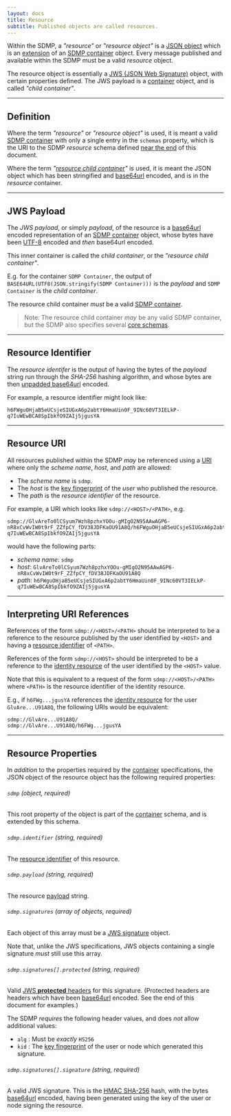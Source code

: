 ```yaml
---
layout: docs
title: Resource
subtitle: Published objects are called resources.
---
```



Within the SDMP, a *"resource"* or *"resource object"* is a
[JSON object](http://json.org/) which is an
[extension](/container#container-extension) of an
[SDMP container](/container) object. Every message published and
available within the SDMP must be a valid *resource* object.

The resource object is essentially a [JWS (JSON Web Signature)][jws]
object, with certain properties defined. The JWS payload is a
[container](/container) object, and is called *"child container"*.

---

## Definition

Where the term *"resource"* or *"resource object"* is used, it is meant a valid
[SDMP container](/container) with only a single entry in the `schemas` property,
which is the URI to the SDMP *resource* schema defined
[near the end](#json-schema) of this document.

Where the term *"[resource child container](#child-container)"* is used,
it is meant the JSON object which has been stringified and
[base64url][base64] encoded, and is in the *resource* container.

---

## JWS Payload

The *JWS payload*, or simply *payload*, of the resource is a
[base64url][base64] encoded representation of an [SDMP container](/container)
object, whose bytes have been [UTF-8](http://www.utf-8.com/)
encoded and *then* base64url encoded.

This inner container is called the *child container*, or
the *"resource child container"*.

E.g. for the container `SDMP Container`, the output of
`BASE64URL(UTF8(JSON.stringify(SDMP Container)))` is
the *payload* and `SDMP Container` is the *child container*.

The resource child container *must* be a valid [SDMP container](/container).

> Note: The resource child container *may* be any valid SDMP container,
> but the SDMP also specifies several [core schemas](/schema).

---

## Resource Identifier

The *resource identifer* is the output of having the bytes of the
*payload* string run through the *SHA-256* hashing algorithm,
and whose bytes are then [unpadded base64url][base64] encoded.

For example, a resource identifier might look like:

    h6FWguOHjaB5eUCsjeSIUGxA6p2abtY6HmaUin0F_9INc60VT3IELkP-q7IuWEwBCA8SpIbkfO9ZAIj5jgusYA

---

## Resource URI

All resources published within the SDMP *may* be referenced using a
[URI](https://tools.ietf.org/html/rfc3986) where only the *scheme name*,
*host*, and *path* are allowed:

* The *scheme name* is `sdmp`.
* The *host* is the [key fingerprint](/cryptography#key-fingerprint)
  of the *user* who published the resource.
* The *path* is the *resource identifier* of the resource.

For example, a URI which looks like `sdmp://<HOST>/<PATH>`, e.g.

    sdmp://GlvAreTo0lCSyum7Wzh8pzhxYOOu-gMIgO2N95AAwAGP6-nR8xCvWvIW0t9rF_ZZfpCY_fDV38JDFKaOU91A8Q/h6FWguOHjaB5eUCsjeSIUGxA6p2abtY6HmaUin0F_9INc60VT3IELkP-q7IuWEwBCA8SpIbkfO9ZAIj5jgusYA

would have the following parts:

* *schema name*: `sdmp`
* *host*: `GlvAreTo0lCSyum7Wzh8pzhxYOOu-gMIgO2N95AAwAGP6-nR8xCvWvIW0t9rF_ZZfpCY_fDV38JDFKaOU91A8Q`
* *path*: `h6FWguOHjaB5eUCsjeSIUGxA6p2abtY6HmaUin0F_9INc60VT3IELkP-q7IuWEwBCA8SpIbkfO9ZAIj5jgusYA`

---

## Interpreting URI References

References of the form `sdmp://<HOST>/<PATH>` should be interpreted to
be a reference to the resource published by the user identified by `<HOST>`
and having a [resource identifier](#resource-identifier) of `<PATH>`.

References of the form `sdmp://<HOST>` should be interpreted to be a
reference to the [identity resource](/schema/identity) of the user identified by
the `<HOST>` value.

Note that this is equivalent to a request of the form `sdmp://<HOST>/<PATH>`
where `<PATH>` is the resource identifier of the identity resource.

E.g., if `h6FWg...jgusYA` references the [identity resource](/schema/identity)
for the user `GlvAre...U91A8Q`, the following URIs would be equivalent:

    sdmp://GlvAre...U91A8Q/
    sdmp://GlvAre...U91A8Q/h6FWg...jgusYA

---

## Resource Properties

In *addition* to the properties required by the [container](/container)
specifications, the JSON object of the resource object has the following
required properties:

###### `sdmp` *(object, required)*

This root property of the object is part of the [container](/container)
schema, and is extended by this schema.

###### `sdmp.identifier` *(string, required)*

The [resource identifier](#resource-identifier) of this resource.

###### `sdmp.payload` *(string, required)*

The resource [payload](#payload) string.

###### `sdmp.signatures` *(array of objects, required)*

Each object of this array must be a [JWS signature][jws_json_serialize] object.

Note that, unlike the JWS specifications, JWS objects containing a single
signature *must* still use this array.

###### `sdmp.signatures[].protected` *(string, required)*

Valid [JWS **protected** headers][jws_headers] for this signature. (Protected
headers are headers which have been [base64url][base64] encoded. See the end
of this document for examples.)

The SDMP *requires* the following header values, and does *not*
allow additional values:

* `alg` : Must be *exactly* `HS256`
* `kid` : The [key fingerprint](/cryptography#key-fingerprint) of the
  user or node which generated this signature.

###### `sdmp.signatures[].signature` *(string, required)*

A valid JWS signature. This is the [HMAC SHA-256][hmac_sha2] hash, with
the bytes [base64url][base64] encoded, having been generated using the
key of the user or node signing the resource.


[jws]: http://self-issued.info/docs/draft-ietf-jose-json-web-signature.html
[base64]: https://tools.ietf.org/html/rfc4648#section-5
[jws_json_serialize]: http://self-issued.info/docs/draft-ietf-jose-json-web-signature.html#GeneralJSONSerialization
[hmac_sha2]: https://tools.ietf.org/html/rfc7518#section-3.2
[jws_headers]: http://self-issued.info/docs/draft-ietf-jose-json-web-signature.html#rfc.section.4

